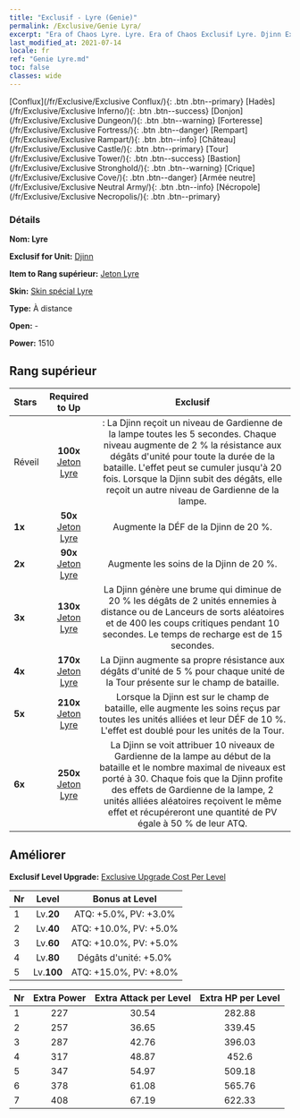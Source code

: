 ```yaml
---
title: "Exclusif - Lyre (Genie)"
permalink: /Exclusive/Genie Lyra/
excerpt: "Era of Chaos Lyre. Lyre. Era of Chaos Exclusif Lyre. Djinn Exclusif."
last_modified_at: 2021-07-14
locale: fr
ref: "Genie Lyre.md"
toc: false
classes: wide
---
```

 [Conflux](/fr/Exclusive/Exclusive Conflux/){: .btn .btn--primary} [Hadès](/fr/Exclusive/Exclusive Inferno/){: .btn .btn--success} [Donjon](/fr/Exclusive/Exclusive Dungeon/){: .btn .btn--warning} [Forteresse](/fr/Exclusive/Exclusive Fortress/){: .btn .btn--danger} [Rempart](/fr/Exclusive/Exclusive Rampart/){: .btn .btn--info} [Château](/fr/Exclusive/Exclusive Castle/){: .btn .btn--primary} [Tour](/fr/Exclusive/Exclusive Tower/){: .btn .btn--success} [Bastion](/fr/Exclusive/Exclusive Stronghold/){: .btn .btn--warning} [Crique](/fr/Exclusive/Exclusive Cove/){: .btn .btn--danger} [Armée neutre](/fr/Exclusive/Exclusive Neutral Army/){: .btn .btn--info} [Nécropole](/fr/Exclusive/Exclusive Necropolis/){: .btn .btn--primary} 

### Détails
 **Nom: Lyre** 

 **Exclusif for Unit:** [Djinn](/fr/units/Genie/) 

 **Item to Rang supérieur:** [Jeton Lyre](/ItemsFR/con_986/)

 **Skin:** [Skin spécial Lyre](/ItemsFR/con_654/)

 **Type:** À distance

 **Open:** -

 **Power:** 1510

## Rang supérieur

  |     Stars    |  Required to Up | Exclusif |
  |:-------------|:---------------:|:---------------:|
  |  Réveil  | **100x** [Jeton Lyre](/ItemsFR/con_986/) | <Gardienne de la lampe> : La Djinn reçoit un niveau de Gardienne de la lampe toutes les 5 secondes. Chaque niveau augmente de 2 % la résistance aux dégâts d'unité pour toute la durée de la bataille. L'effet peut se cumuler jusqu'à 20 fois. Lorsque la Djinn subit des dégâts, elle reçoit un autre niveau de Gardienne de la lampe. |
  | **1x** <i class="fas fa-star"/> | **50x** [Jeton Lyre](/ItemsFR/con_986/) | Augmente la DÉF de la Djinn de 20 %. |
  | **2x** <i class="fas fa-star"/> | **90x** [Jeton Lyre](/ItemsFR/con_986/) | Augmente les soins de la Djinn de 20 %. |
  | **3x** <i class="fas fa-star"/> | **130x** [Jeton Lyre](/ItemsFR/con_986/) | La Djinn génère une brume qui diminue de 20 % les dégâts de 2 unités ennemies à distance ou de Lanceurs de sorts aléatoires et de 400 les coups critiques pendant 10 secondes. Le temps de recharge est de 15 secondes. |
  | **4x** <i class="fas fa-star"/> | **170x** [Jeton Lyre](/ItemsFR/con_986/) | La Djinn augmente sa propre résistance aux dégâts d'unité de 5 % pour chaque unité de la Tour présente sur le champ de bataille. |
  | **5x** <i class="fas fa-star"/> | **210x** [Jeton Lyre](/ItemsFR/con_986/) | Lorsque la Djinn est sur le champ de bataille, elle augmente les soins reçus par toutes les unités alliées et leur DÉF de 10 %. L'effet est doublé pour les unités de la Tour. |
  | **6x** <i class="fas fa-star"/> | **250x** [Jeton Lyre](/ItemsFR/con_986/) | La Djinn se voit attribuer 10 niveaux de Gardienne de la lampe au début de la bataille et le nombre maximal de niveaux est porté à 30. Chaque fois que la Djinn profite des effets de Gardienne de la lampe, 2 unités alliées aléatoires reçoivent le même effet et récupéreront une quantité de PV égale à 50 % de leur ATQ. |


## Améliorer
 **Exclusif Level Upgrade:** [Exclusive Upgrade Cost Per Level](/Exclusive/ExclusiveUpgradeCostPerLevel/)

  |  Nr  |   Level  | Bonus at Level |
  |:-----|:--------:|:--------------:|
  | 1 | Lv.**20** | ATQ: +5.0%, PV: +3.0% |
  | 2 | Lv.**40** | ATQ: +10.0%, PV: +5.0% |
  | 3 | Lv.**60** | ATQ: +10.0%, PV: +5.0% |
  | 4 | Lv.**80** | Dégâts d'unité: +5.0% |
  | 5 | Lv.**100** | ATQ: +15.0%, PV: +8.0% |


  |  Nr  |  Extra Power | Extra Attack per Level | Extra HP per Level |
  |:-----|:--------:|:--------:|:--------:|
  | 1 | 227 | 30.54 | 282.88 |
  | 2 | 257 | 36.65 | 339.45 |
  | 3 | 287 | 42.76 | 396.03 |
  | 4 | 317 | 48.87 | 452.6 |
  | 5 | 347 | 54.97 | 509.18 |
  | 6 | 378 | 61.08 | 565.76 |
  | 7 | 408 | 67.19 | 622.33 |


